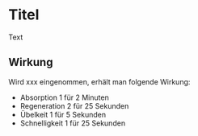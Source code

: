 # Titel

Text

## Wirkung

Wird xxx eingenommen, erhält man folgende Wirkung:
- Absorption 1 für 2 Minuten
- Regeneration 2 für 25 Sekunden
- Übelkeit 1 für 5 Sekunden
- Schnelligkeit 1 für 25 Sekunden
